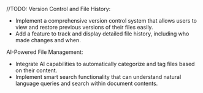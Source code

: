 //TODO: 
Version Control and File History:

- Implement a comprehensive version control system that allows users to view and restore previous versions of their files easily.
- Add a feature to track and display detailed file history, including who made changes and when.



AI-Powered File Management:

- Integrate AI capabilities to automatically categorize and tag files based on their content.
- Implement smart search functionality that can understand natural language queries and search within document contents.

